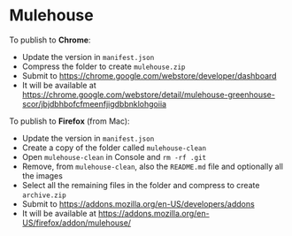 # Mulehouse

To publish to **Chrome**:
- Update the version in `manifest.json`
- Compress the folder to create `mulehouse.zip`
- Submit to https://chrome.google.com/webstore/developer/dashboard
- It will be available at https://chrome.google.com/webstore/detail/mulehouse-greenhouse-scor/jbjdbhbofcfmeenfjigdbbnklohgoiia

To publish to **Firefox** (from Mac):
- Update the version in `manifest.json`
- Create a copy of the folder called `mulehouse-clean`
- Open `mulehouse-clean` in Console and `rm -rf .git`
- Remove, from `mulehouse-clean`, also the `README.md` file and optionally all the images
- Select all the remaining files in the folder and compress to create `archive.zip`
- Submit to https://addons.mozilla.org/en-US/developers/addons
- It will be available at https://addons.mozilla.org/en-US/firefox/addon/mulehouse/
